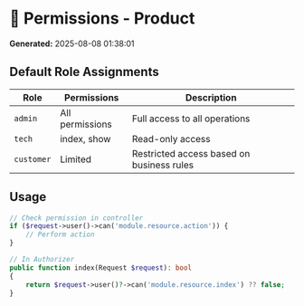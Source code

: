 # 🔐 Permissions - Product

**Generated:** 2025-08-08 01:38:01

## Default Role Assignments

| Role | Permissions | Description |
|------|-------------|-------------|
| `admin` | All permissions | Full access to all operations |
| `tech` | index, show | Read-only access |
| `customer` | Limited | Restricted access based on business rules |

## Usage

```php
// Check permission in controller
if ($request->user()->can('module.resource.action')) {
    // Perform action
}

// In Authorizer
public function index(Request $request): bool
{
    return $request->user()?->can('module.resource.index') ?? false;
}
```
